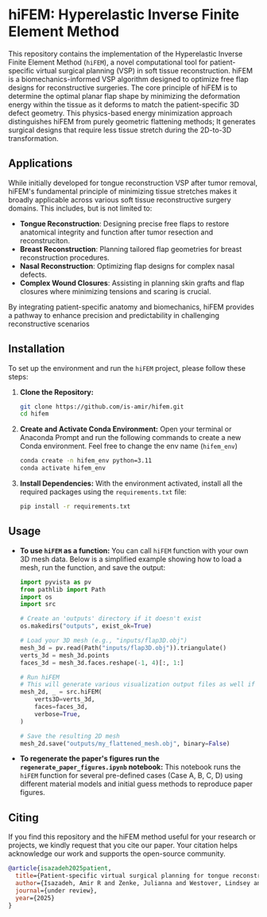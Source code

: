 # hiFEM: Hyperelastic Inverse Finite Element Method

This repository contains the implementation of the Hyperelastic Inverse Finite Element Method (`hiFEM`), a novel computational tool for patient-specific virtual surgical planning (VSP) in soft tissue reconstruction. hiFEM is a biomechanics-informed VSP algorithm designed to optimize free flap designs for reconstructive surgeries. The core principle of hiFEM is to determine the optimal planar flap shape by minimizing the deformation energy within the tissue as it deforms to match the patient-specific 3D defect geometry. This physics-based energy minimization approach distinguishes hiFEM from purely geometric flattening methods; It generates surgical designs that require less tissue stretch during the 2D-to-3D transformation. 

## Applications

While initially developed for tongue reconstruction VSP after tumor removal, hiFEM's fundamental principle of minimizing tissue stretches makes it broadly applicable across various soft tissue reconstructive surgery domains. This includes, but is not limited to:

- **Tongue Reconstruction**: Designing precise free flaps to restore anatomical integrity and function after tumor resection and reconstruciton.
- **Breast Reconstruction**: Planning tailored flap geometries for breast reconstruction procedures.
- **Nasal Reconstruction**: Optimizing flap designs for complex nasal defects.
- **Complex Wound Closures**: Assisting in planning skin grafts and flap closures where minimizing tensions and scaring is crucial.

By integrating patient-specific anatomy and biomechanics, hiFEM provides a pathway to enhance precision and predictability in challenging reconstructive scenarios

## Installation

To set up the environment and run the `hiFEM` project, please follow these steps:

1.  **Clone the Repository:**
    ```bash
    git clone https://github.com/is-amir/hifem.git
    cd hifem
    ```

2.  **Create and Activate Conda Environment:**
    Open your terminal or Anaconda Prompt and run the following commands to create a new Conda environment. Feel free to change the env name (`hifem_env`)

    ```bash
    conda create -n hifem_env python=3.11
    conda activate hifem_env
    ```

3.  **Install Dependencies:**
    With the environment activated, install all the required packages using the `requirements.txt` file:

    ```bash
    pip install -r requirements.txt
    ```

## Usage
  * **To use `hiFEM` as a function:**
    You can call `hiFEM` function with your own 3D mesh data. Below is a simplified example showing how to load a mesh, run the function, and save the output:

    ```python
    import pyvista as pv
    from pathlib import Path
    import os
    import src

    # Create an 'outputs' directory if it doesn't exist
    os.makedirs("outputs", exist_ok=True)

    # Load your 3D mesh (e.g., "inputs/flap3D.obj")
    mesh_3d = pv.read(Path("inputs/flap3D.obj")).triangulate()
    verts_3d = mesh_3d.points
    faces_3d = mesh_3d.faces.reshape(-1, 4)[:, 1:]

    # Run hiFEM
    # This will generate various visualization output files as well if verbose is True.
    mesh_2d, _ = src.hiFEM(
        verts3D=verts_3d,
        faces=faces_3d,
        verbose=True,
    )

    # Save the resulting 2D mesh
    mesh_2d.save("outputs/my_flattened_mesh.obj", binary=False)
    ```

  * **To regenerate the paper's figures run the `regenerate_paper_figures.ipynb` notebook:**
    This notebook runs the `hiFEM` function for several pre-defined cases (Case A, B, C, D) using different material models and initial guess methods to reproduce paper figures.

## Citing
If you find this repository and the hiFEM method useful for your research or projects, we kindly request that you cite our paper. Your citation helps acknowledge our work and supports the open-source community.

```bibtex
@article{isazadeh2025patient,
  title={Patient-specific virtual surgical planning for tongue reconstruction: Evaluating hyperelastic inverse FEM with four simulated tongue cancer cases},
  author={Isazadeh, Amir R and Zenke, Julianna and Westover, Lindsey and Seikaly, Hadi and Aalto, Daniel},
  journal={under review},
  year={2025}
}
```